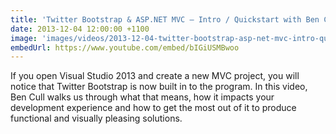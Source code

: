 ```yaml
---
title: 'Twitter Bootstrap & ASP.NET MVC — Intro / Quickstart with Ben Cull'
date: 2013-12-04 12:00:00 +1100
image: 'images/videos/2013-12-04-twitter-bootstrap-asp-net-mvc-intro-quickstart-with-ben-cull.jpg'
embedUrl: https://www.youtube.com/embed/bIGiUSMBwoo
---
```


If you open Visual Studio 2013 and create a new MVC project, you will notice that Twitter Bootstrap is now built in to the program. In this video, Ben Cull walks us through what that means, how it impacts your development experience and how to get the most out of it to produce functional and visually pleasing solutions.
